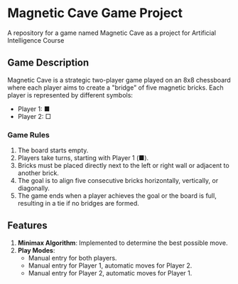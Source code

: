# Magnetic Cave Game Project
A repository for a game named Magnetic Cave as a project for Artificial Intelligence Course

## Game Description

Magnetic Cave is a strategic two-player game played on an 8x8 chessboard where each player aims to create a "bridge" of five magnetic bricks. Each player is represented by different symbols:
- Player 1: ■
- Player 2: □

### Game Rules
1. The board starts empty.
2. Players take turns, starting with Player 1 (■).
3. Bricks must be placed directly next to the left or right wall or adjacent to another brick.
4. The goal is to align five consecutive bricks horizontally, vertically, or diagonally.
5. The game ends when a player achieves the goal or the board is full, resulting in a tie if no bridges are formed.

## Features

1. **Minimax Algorithm**: Implemented to determine the best possible move.
2. **Play Modes**:
   - Manual entry for both players.
   - Manual entry for Player 1, automatic moves for Player 2.
   - Manual entry for Player 2, automatic moves for Player 1.

